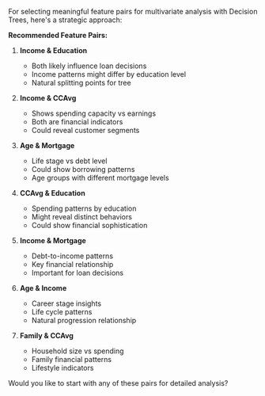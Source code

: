 For selecting meaningful feature pairs for multivariate analysis with Decision Trees, here's a strategic approach:

**Recommended Feature Pairs:**

1. **Income & Education**
   - Both likely influence loan decisions
   - Income patterns might differ by education level
   - Natural splitting points for tree

2. **Income & CCAvg**
   - Shows spending capacity vs earnings
   - Both are financial indicators
   - Could reveal customer segments

3. **Age & Mortgage**
   - Life stage vs debt level
   - Could show borrowing patterns
   - Age groups with different mortgage levels

4. **CCAvg & Education**
   - Spending patterns by education
   - Might reveal distinct behaviors
   - Could show financial sophistication

5. **Income & Mortgage**
   - Debt-to-income patterns
   - Key financial relationship
   - Important for loan decisions

6. **Age & Income**
   - Career stage insights
   - Life cycle patterns
   - Natural progression relationship

7. **Family & CCAvg**
   - Household size vs spending
   - Family financial patterns
   - Lifestyle indicators

Would you like to start with any of these pairs for detailed analysis?
